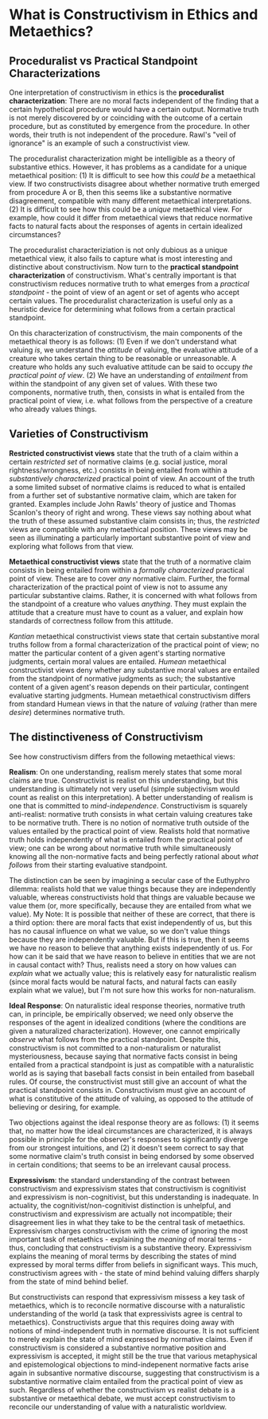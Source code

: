 # What is Constructivism in Ethics and Metaethics?

## Proceduralist vs Practical Standpoint Characterizations

One interpretation of constructivism in ethics is the **proceduralist characterization**: There are no moral facts independent of the finding that a certain hypothetical procedure would have a certain output. Normative truth is not merely discovered by or coinciding with the outcome of a certain procedure, but as constituted by emergence from the procedure. In other words, their truth is not independent of the procedure. Rawl's "veil of ignorance" is an example of such a constructivist view.

The proceduralist characterization might be intelligible as a theory of substantive ethics. However, it has problems as a candidate for a unique metaethical position: (1) It is difficult to see how this *could be* a metaethical view. If two constructivists disagree about whether normative truth emerged from procedure A or B, then this seems like a substantive normative disagreement, compatible with many different metaethical interpretations. (2) It is difficult to see how this could be a *unique* metaethical view. For example, how could it differ from metaethical views that reduce normative facts to natural facts about the responses of agents in certain idealized circumstances?

The proceduralist characteriziation is not only dubious as a unique metaethical view, it also fails to capture what is most interesting and distinctive about constructivism. Now turn to the **practical standpoint characterization** of constructivism. What's centrally important is that constructivism reduces normative truth to what emerges from a *practical standpoint* - the point of view of an agent or set of agents who accept certain values. The proceduralist characterization is useful only as a heuristic device for determining what follows from a certain practical standpoint.

On this characterization of constructivism, the main components of the metaethical theory is as follows: (1) Even if we don't understand what valuing *is*, we understand the *attitude* of valuing, the evaluative attitude of a creature who takes certain thing to be reasonable or unreasonable. A creature who holds any such evaluative attitude can be said to occupy *the practical point of view*. (2) We have an understanding of *entailment* from within the standpoint of any given set of values. With these two components, normative truth, then, consists in what is entailed from the practical point of view, i.e. what follows from the perspective of a creature who already values things.

## Varieties of Constructivism

**Restricted constructivist views** state that the truth of a claim within a certain *restricted set* of normative claims (e.g. social justice, moral rightness/wrongness, etc.) consists in being entailed from within a *substantively characterized* practical point of view. An account of the truth a some limited subset of normative claims is reduced to what is entailed from a further set of substantive normative claim, which are taken for granted. Examples include John Rawls' theory of justice and Thomas Scanlon's theory of right and wrong. These views say nothing about what the truth of these assumed substantive claim consists in; thus, the *restricted* views are compatible with any metaethical position. These views may be seen as illuminating a particularly important substantive point of view and exploring what follows from that view.  

**Metaethical constructivist views** state that the truth of a normative claim consists in being entailed from within a *formally characterized* practical point of view. These are to cover *any* normative claim. Further, the formal characterization of the practical point of view is not to assume any particular substantive claims. Rather, it is concerned with what follows from the standpoint of a creature who values *anything*. They must explain the attitude that a creature must have to count as a valuer, and explain how standards of correctness follow from this attitude. 

*Kantian* metaethical constructivist views state that certain substantive moral truths follow from a formal characterization of the practical point of view; no matter the particular content of a given agent's starting normative judgments, certain moral values are entailed. *Humean* metaethical constructivist views deny whether any substantive moral values are entailed from the standpoint of normative judgments as such; the substantive content of a given agent's reason depends on their particular, contingent evaluative starting judgments. Humean metaethical constructivism differs from standard Humean views in that the nature of *valuing* (rather than mere *desire*) determines normative truth. 

## The distinctiveness of Constructivism

See how constructivism differs from the following metaethical views:

**Realism**: On one understanding, realism merely states that some moral claims are true. Constructivist is realist on this understanding, but this understanding is ultimately not very useful (simple subjectivism would count as realist on this interpretation). A better understanding of realism is one that is committed to *mind-independence*. Constructivism is squarely anti-realist: normative truth consists in what certain valuing creatures take to be normative truth. There is no notion of normative truth outside of the values entailed by the practical point of view. Realists hold that normative truth holds independently of what is entailed from the practical point of view; one can be wrong about normative truth while simultaneously knowing all the non-normative facts and being perfectly rational about *what follows* from their starting evaluative standpoint.

The distinction can be seen by imagining a secular case of the Euthyphro dilemma: realists hold that we value things because they are independently valuable, whereas constructivists hold that things are valuable because we value them (or, more specifically, because they are entailed from what we value). My Note: It is possible that neither of these are correct, that there is a third option: there are moral facts that exist independently of us, but this has no causal influence on what we value, so we don't value things because they are independently valuable. But if this is true, then it seems we have no reason to believe that anything exists independently of us. For how can it be said that we have reason to believe in entities that we are not in causal contact with? Thus, realists need a story on how values can *explain* what we actually value; this is relatively easy for naturalistic realism (since moral facts would be natural facts, and natural facts can easily explain what we value), but I'm not sure how this works for non-naturalism.

**Ideal Response**: On naturalistic ideal response theories, normative truth can, in principle, be empirically observed; we need only observe the responses of the agent in idealized conditions (where the conditions are given a naturalized characterization). However, one cannot empirically *observe* what follows from the practical standpoint. Despite this, constructivism is not committed to a non-naturalism or naturalist mysteriousness, because saying that normative facts consist in being entailed from a practical standpoint is just as compatible with a naturalistic world as is saying that baseball facts consist in bein entailed from baseball rules. Of course, the constructivist must still give an account of what the practical standpoint consists in. Constructivism must give an account of what is constitutive of the attitude of valuing, as opposed to the attitude of believing or desiring, for example.

Two objections against the ideal response theory are as follows: (1) it seems that, no matter how the ideal circumstances are characterized, it is always possible in principle for the observer's responses to significantly diverge from our strongest intuitions, and (2) it doesn't seem correct to say that some normative claim's truth consist in being endorsed by some observed in certain conditions; that seems to be an irrelevant causal process.

**Expressivism**: the standard understanding of the contrast between constructivism and expressivism states that constructivism is cognitivist and expressivism is non-cognitivist, but this understanding is inadequate. In actuality, the cognitivist/non-cognitivist distinction is unhelpful, and constructivism and expressivism are actually not incompatible; their disagreement lies in what they take to be the central task of metaethics. Expressivism charges constructivism with the crime of ignoring the most important task of metaethics - explaining the *meaning* of moral terms - thus, concluding that constructivism is a substantive theory. Expressivism explains the meaning of moral terms by describing the states of mind expressed by moral terms differ from beliefs in significant ways. This much, constructivism agrees with - the state of mind behind valuing differs sharply from the state of mind behind belief.

But constructivists can respond that expressivism missess a key task of metaethics, which is to reconcile normative discourse with a naturalistic understanding of the world (a task that expressivists agree is central to metaethics). Constructivists argue that this requires doing away with notions of mind-independent truth in normative discourse. It is not sufficient to merely explain the state of mind expressed by normative claims. Even if constructivism is considered a substantive normative position and expressivism is accepted, it might still be the true that various metaphysical and epistemological objections to mind-indepenent normative facts arise again in subsantive normative discourse, suggesting that constructivism is a substantive normative claim entailed from the practical point of view as such. Regardless of whether the constructivism vs realist debate is a substantive or metaethical debate, we must accept constructivism to reconcile our understanding of value with a naturalistic worldview.
